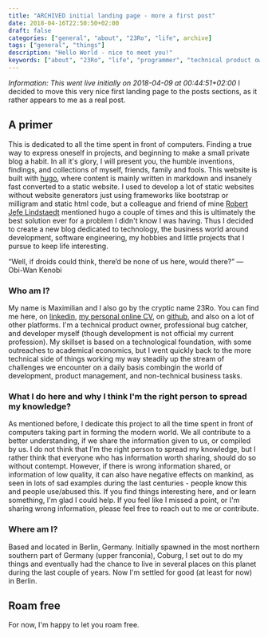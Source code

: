 ```yaml
---
title: "ARCHIVED initial landing page - more a first post"
date: 2018-04-16T22:50:50+02:00
draft: false
categories: ["general", "about", "23Ro", "life", archive]
tags: ["general", "things"]
description: "Hello World - nice to meet you!"
keywords: ["about", "23Ro", "life", "programmer", "technical product owner", "it-business", "startup", "fancy"]
---
```


*Information: This went live initially on 2018-04-09 at 00:44:51+02:00*
I decided to move this very nice first landing page to the posts sections, as it rather appears to me as a real post.


## A primer
This is dedicated to all the time spent in front of computers. Finding a true way to express oneself in projects, and beginning to make a small private blog a habit. In all it's glory, I will present you, the humble inventions, findings, and collections of myself, friends, family and fools. This website is built with [hugo](https://www.gohugo.io), where content is mainly written in markdown and insanely fast converted to a static website. I used to develop a lot of static websites without website generators just using frameworks like bootstrap or milligram and static html code, but a colleague and friend of mine [Robert Jefe Lindstaedt](https://eljefedelrodeo.com/) mentioned hugo a couple of times and this is ultimately the best solution ever for a problem I didn't know I was having. Thus I decided to create a new blog dedicated to technology, the business world around development, software engineering, my hobbies and little projects that I pursue to keep life interesting.

“Well, if droids could think, there’d be none of us here, would there?” — Obi-Wan Kenobi

### Who am I?
My name is Maximilian and I also go by the cryptic name 23Ro.
You can find me here, on [linkedin](https://www.linkedin.com/in/maximilian-nebl-87219846/), [my personal online CV](http://mndev.info/cv), on [github](https://github.com/23RoMax/), and also on a lot of other platforms. I'm a technical product owner, professional bug catcher, and developer myself (though development is not official my current profession). My skillset is based on a technological foundation, with some outreaches to academical economics, but I went quickly back to the more technical side of things working my way steadily up the stream of challenges we encounter on a daily basis combingin the world of development, product management, and non-technical business tasks. 

### What I do here and why I think I'm the right person to spread my knowledge?
As mentioned before, I dedicate this project to all the time spent in front of computers taking part in forming the modern world. We all contribute to a better understanding, if we share the information given to us, or compiled by us. I do not think that I'm the right person to spread my knowledge, but I rather think that everyone who has information worth sharing, should do so without contempt. However, if there is wrong information shared, or information of low quality, it can also have negative effects on mankind, as seen in lots of sad examples during the last centuries - people know this and people use/abused this. If you find things interesting here, and or learn something, I'm glad I could help. If you feel like I missed a point, or I'm sharing wrong information, please feel free to reach out to me or contribute.

### Where am I?
Based and located in Berlin, Germany. Initially spawned in the most northern southern part of Germany (upper franconia), Coburg, I set out to do my things and eventually had the chance to live in several places on this planet during the last couple of years. Now I'm settled for good (at least for now) in Berlin.

## Roam free
For now, I'm happy to let you roam free.
